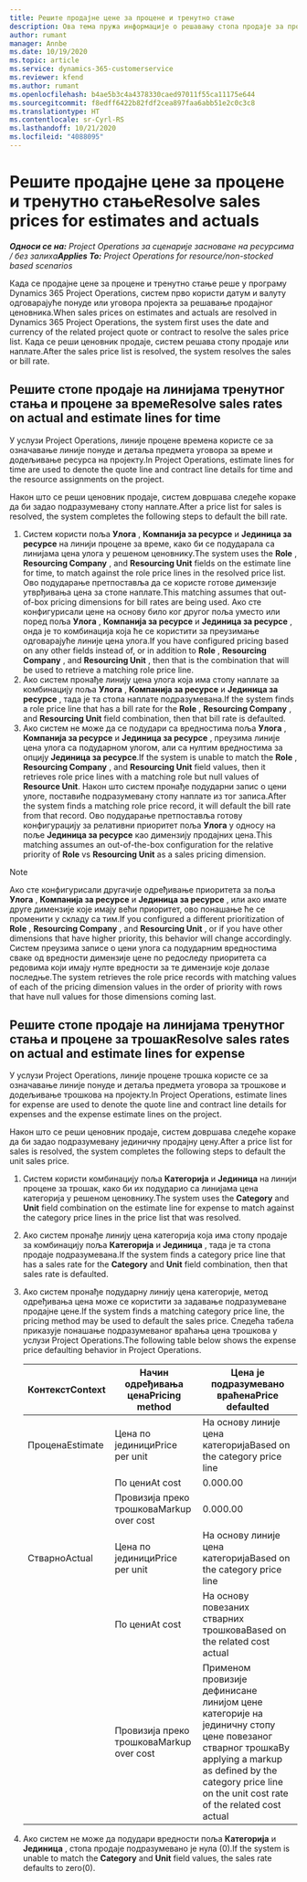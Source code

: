 ```yaml
---
title: Решите продајне цене за процене и тренутно стање
description: Ова тема пружа информације о решавању стопа продаје за процене и тренутно стање.
author: rumant
manager: Annbe
ms.date: 10/19/2020
ms.topic: article
ms.service: dynamics-365-customerservice
ms.reviewer: kfend
ms.author: rumant
ms.openlocfilehash: b4ae5b3c4a4378330caed97011f55ca11175e644
ms.sourcegitcommit: f8edff6422b82fdf2cea897faa6abb51e2c0c3c8
ms.translationtype: HT
ms.contentlocale: sr-Cyrl-RS
ms.lasthandoff: 10/21/2020
ms.locfileid: "4088095"
---
```

# <a name="resolve-sales-prices-for-estimates-and-actuals"></a><span data-ttu-id="5f773-103">Решите продајне цене за процене и тренутно стање</span><span class="sxs-lookup"><span data-stu-id="5f773-103">Resolve sales prices for estimates and actuals</span></span>

<span data-ttu-id="5f773-104">_**Односи се на:** Project Operations за сценарије засноване на ресурсима / без залиха_</span><span class="sxs-lookup"><span data-stu-id="5f773-104">_**Applies To:** Project Operations for resource/non-stocked based scenarios_</span></span>

<span data-ttu-id="5f773-105">Када се продајне цене за процене и тренутно стање реше у програму Dynamics 365 Project Operations, систем прво користи датум и валуту одговарајуће понуде или уговора пројекта за решавање продајног ценовника.</span><span class="sxs-lookup"><span data-stu-id="5f773-105">When sales prices on estimates and actuals are resolved in Dynamics 365 Project Operations, the system first uses the date and currency of the related project quote or contract to resolve the sales price list.</span></span> <span data-ttu-id="5f773-106">Када се реши ценовник продаје, систем решава стопу продаје или наплате.</span><span class="sxs-lookup"><span data-stu-id="5f773-106">After the sales price list is resolved, the system resolves the sales or bill rate.</span></span>

## <a name="resolve-sales-rates-on-actual-and-estimate-lines-for-time"></a><span data-ttu-id="5f773-107">Решите стопе продаје на линијама тренутног стања и процене за време</span><span class="sxs-lookup"><span data-stu-id="5f773-107">Resolve sales rates on actual and estimate lines for time</span></span>

<span data-ttu-id="5f773-108">У услузи Project Operations, линије процене времена користе се за означавање линије понуде и детаља предмета уговора за време и додељивање ресурса на пројекту.</span><span class="sxs-lookup"><span data-stu-id="5f773-108">In Project Operations, estimate lines for time are used to denote the quote line and contract line details for time and the resource assignments on the project.</span></span>

<span data-ttu-id="5f773-109">Након што се реши ценовник продаје, систем довршава следеће кораке да би задао подразумевану стопу наплате.</span><span class="sxs-lookup"><span data-stu-id="5f773-109">After a price list for sales is resolved, the system completes the following steps to default the bill rate.</span></span>

1. <span data-ttu-id="5f773-110">Систем користи поља **Улога** , **Компанија за ресурсе** и **Јединица за ресурсе** на линији процене за време, како би се подударала са линијама цена улога у решеном ценовнику.</span><span class="sxs-lookup"><span data-stu-id="5f773-110">The system uses the **Role** , **Resourcing Company** , and **Resourcing Unit** fields on the estimate line for time, to match against the role price lines in the resolved price list.</span></span> <span data-ttu-id="5f773-111">Ово подударање претпоставља да се користе готове димензије утврђивања цена за стопе наплате.</span><span class="sxs-lookup"><span data-stu-id="5f773-111">This matching assumes that out-of-box pricing dimensions for bill rates are being used.</span></span> <span data-ttu-id="5f773-112">Ако сте конфигурисали цене на основу било ког другог поља уместо или поред поља **Улога** , **Компанија за ресурсе** и **Јединица за ресурсе** , онда је то комбинација која ће се користити за преузимање одговарајуће линије цена улога.</span><span class="sxs-lookup"><span data-stu-id="5f773-112">If you have configured pricing based on any other fields instead of, or in addition to **Role** , **Resourcing Company** , and **Resourcing Unit** , then that is the combination that will be used to retrieve a matching role price line.</span></span>
2. <span data-ttu-id="5f773-113">Ако систем пронађе линију цена улога која има стопу наплате за комбинацију поља **Улога** , **Компанија за ресурсе** и **Јединица за ресурсе** , тада је та стопа наплате подразумевана.</span><span class="sxs-lookup"><span data-stu-id="5f773-113">If the system finds a role price line that has a bill rate for the **Role** , **Resourcing Company** , and **Resourcing Unit** field combination, then that bill rate is defaulted.</span></span>
3. <span data-ttu-id="5f773-114">Ако систем не може да се подудари са вредностима поља **Улога** , **Компанија за ресурсе** и **Јединица за ресурсе** , преузима линије цена улога са подударном улогом, али са нултим вредностима за опцију **Јединица за ресурсе**.</span><span class="sxs-lookup"><span data-stu-id="5f773-114">If the system is unable to match the **Role** , **Resourcing Company** , and **Resourcing Unit** field values, then it retrieves role price lines with a matching role but null values of **Resource Unit**.</span></span> <span data-ttu-id="5f773-115">Након што систем пронађе подударни запис о цени улоге, поставиће подразумевану стопу наплате из тог записа.</span><span class="sxs-lookup"><span data-stu-id="5f773-115">After the system finds a matching role price record, it will default the bill rate from that record.</span></span> <span data-ttu-id="5f773-116">Ово подударање претпоставља готову конфигурацију за релативни приоритет поља **Улога** у односу на поље **Јединица за ресурсе** као димензију продајних цена.</span><span class="sxs-lookup"><span data-stu-id="5f773-116">This matching assumes an out-of-the-box configuration for the relative priority of **Role** vs **Resourcing Unit** as a sales pricing dimension.</span></span>

> [!NOTE]
> <span data-ttu-id="5f773-117">Ако сте конфигурисали другачије одређивање приоритета за поља **Улога** , **Компанија за ресурсе** и **Јединица за ресурсе** , или ако имате друге димензије које имају већи приоритет, ово понашање ће се променити у складу са тим.</span><span class="sxs-lookup"><span data-stu-id="5f773-117">If you configured a different prioritization of **Role** , **Resourcing Company** , and **Resourcing Unit** , or if you have other dimensions that have higher priority, this behavior will change accordingly.</span></span> <span data-ttu-id="5f773-118">Систем преузима записе о цени улога са подударним вредностима сваке од вредности димензије цене по редоследу приоритета са редовима који имају нулте вредности за те димензије које долазе последње.</span><span class="sxs-lookup"><span data-stu-id="5f773-118">The system retrieves the role price records with matching values of each of the pricing dimension values in the order of priority with rows that have null values for those dimensions coming last.</span></span>

## <a name="resolve-sales-rates-on-actual-and-estimate-lines-for-expense"></a><span data-ttu-id="5f773-119">Решите стопе продаје на линијама тренутног стања и процене за трошак</span><span class="sxs-lookup"><span data-stu-id="5f773-119">Resolve sales rates on actual and estimate lines for expense</span></span>

<span data-ttu-id="5f773-120">У услузи Project Operations, линије процене трошка користе се за означавање линије понуде и детаља предмета уговора за трошкове и додељивање трошкова на пројекту.</span><span class="sxs-lookup"><span data-stu-id="5f773-120">In Project Operations, estimate lines for expense are used to denote the quote line and contract line details for expenses and the expense estimate lines on the project.</span></span>

<span data-ttu-id="5f773-121">Након што се реши ценовник продаје, систем довршава следеће кораке да би задао подразумевану јединичну продајну цену.</span><span class="sxs-lookup"><span data-stu-id="5f773-121">After a price list for sales is resolved, the system completes the following steps to default the unit sales price.</span></span>

1. <span data-ttu-id="5f773-122">Систем користи комбинацију поља **Категорија** и **Јединица** на линији процене за трошак, како би их подударио са линијама цена категорија у решеном ценовнику.</span><span class="sxs-lookup"><span data-stu-id="5f773-122">The system uses the **Category** and **Unit** field combination on the estimate line for expense to match against the category price lines in the price list that was resolved.</span></span>
2. <span data-ttu-id="5f773-123">Ако систем пронађе линију цена категорија која има стопу продаје за комбинацију поља **Категорија** и **Јединица** , тада је та стопа продаје подразумевана.</span><span class="sxs-lookup"><span data-stu-id="5f773-123">If the system finds a category price line that has a sales rate for the **Category** and **Unit** field combination, then that sales rate is defaulted.</span></span>
3. <span data-ttu-id="5f773-124">Ако систем пронађе подударну линију цена категорије, метод одређивања цена може се користити за задавање подразумеване продајне цене.</span><span class="sxs-lookup"><span data-stu-id="5f773-124">If the system finds a matching category price line, the pricing method may be used to default the sales price.</span></span> <span data-ttu-id="5f773-125">Следећа табела приказује понашање подразумеваног враћања цена трошкова у услузи Project Operations.</span><span class="sxs-lookup"><span data-stu-id="5f773-125">The following table below shows the expense price defaulting behavior in Project Operations.</span></span>

    | <span data-ttu-id="5f773-126">Контекст</span><span class="sxs-lookup"><span data-stu-id="5f773-126">Context</span></span> | <span data-ttu-id="5f773-127">Начин одређивања цена</span><span class="sxs-lookup"><span data-stu-id="5f773-127">Pricing method</span></span> | <span data-ttu-id="5f773-128">Цена је подразумевано враћена</span><span class="sxs-lookup"><span data-stu-id="5f773-128">Price defaulted</span></span> |
    | --- | --- | --- |
    | <span data-ttu-id="5f773-129">Процена</span><span class="sxs-lookup"><span data-stu-id="5f773-129">Estimate</span></span> | <span data-ttu-id="5f773-130">Цена по јединици</span><span class="sxs-lookup"><span data-stu-id="5f773-130">Price per unit</span></span> | <span data-ttu-id="5f773-131">На основу линије цена категорија</span><span class="sxs-lookup"><span data-stu-id="5f773-131">Based on the category price line</span></span> |
    | &nbsp; | <span data-ttu-id="5f773-132">По цени</span><span class="sxs-lookup"><span data-stu-id="5f773-132">At cost</span></span> | <span data-ttu-id="5f773-133">0.00</span><span class="sxs-lookup"><span data-stu-id="5f773-133">0.00</span></span> |
    | &nbsp; | <span data-ttu-id="5f773-134">Провизија преко трошкова</span><span class="sxs-lookup"><span data-stu-id="5f773-134">Markup over cost</span></span> | <span data-ttu-id="5f773-135">0.00</span><span class="sxs-lookup"><span data-stu-id="5f773-135">0.00</span></span> |
    | <span data-ttu-id="5f773-136">Стварно</span><span class="sxs-lookup"><span data-stu-id="5f773-136">Actual</span></span> | <span data-ttu-id="5f773-137">Цена по јединици</span><span class="sxs-lookup"><span data-stu-id="5f773-137">Price per unit</span></span> | <span data-ttu-id="5f773-138">На основу линије цена категорија</span><span class="sxs-lookup"><span data-stu-id="5f773-138">Based on the category price line</span></span> |
    | &nbsp; | <span data-ttu-id="5f773-139">По цени</span><span class="sxs-lookup"><span data-stu-id="5f773-139">At cost</span></span> | <span data-ttu-id="5f773-140">На основу повезаних стварних трошкова</span><span class="sxs-lookup"><span data-stu-id="5f773-140">Based on the related cost actual</span></span> |
    | &nbsp; | <span data-ttu-id="5f773-141">Провизија преко трошкова</span><span class="sxs-lookup"><span data-stu-id="5f773-141">Markup over cost</span></span> | <span data-ttu-id="5f773-142">Применом провизије дефинисане линијом цене категорије на јединичну стопу цене повезаног стварног трошка</span><span class="sxs-lookup"><span data-stu-id="5f773-142">By applying a markup as defined by the category price line on the unit cost rate of the related cost actual</span></span> |

4. <span data-ttu-id="5f773-143">Ако систем не може да подудари вредности поља **Категорија** и **Јединица** , стопа продаје подразумевано је нула (0).</span><span class="sxs-lookup"><span data-stu-id="5f773-143">If the system is unable to match the **Category** and **Unit** field values, the sales rate defaults to zero(0).</span></span>
